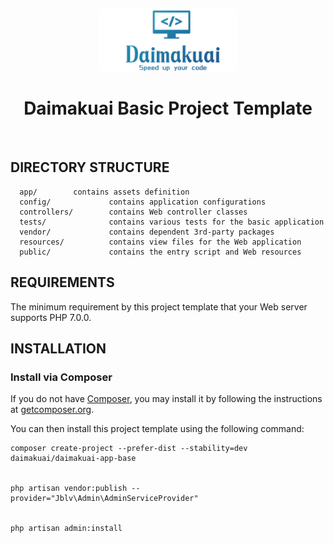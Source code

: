 <p align="center">
    <a href="https://github.com/daimakuai" target="_blank">
        <img src="logo.png" height="100px">
    </a>
    <h1 align="center">Daimakuai Basic Project Template</h1>
    <br>
</p>


DIRECTORY STRUCTURE
-------------------

      app/		  contains assets definition
      config/             contains application configurations
      controllers/        contains Web controller classes
      tests/              contains various tests for the basic application
      vendor/             contains dependent 3rd-party packages
      resources/          contains view files for the Web application
      public/             contains the entry script and Web resources



REQUIREMENTS
------------

The minimum requirement by this project template that your Web server supports PHP 7.0.0.

INSTALLATION
------------

### Install via Composer

If you do not have [Composer](http://getcomposer.org/), you may install it by following the instructions
at [getcomposer.org](http://getcomposer.org/doc/00-intro.md#installation-nix).

You can then install this project template using the following command:

```
composer create-project --prefer-dist --stability=dev daimakuai/daimakuai-app-base


php artisan vendor:publish --provider="Jblv\Admin\AdminServiceProvider"


php artisan admin:install

```